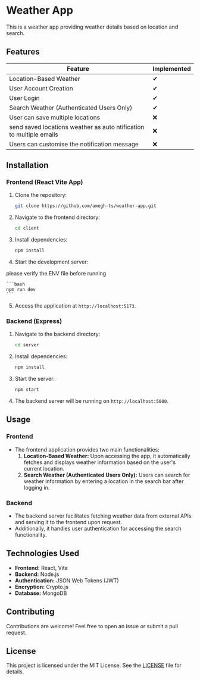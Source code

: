 # Weather App

This is a weather app providing weather details based on location and search.

## Features

| Feature                                  | Implemented |
|------------------------------------------|-------------|
| Location-Based Weather                   |      ✔      |
| User Account Creation                    |      ✔      |
| User Login                      |      ✔      |
| Search Weather (Authenticated Users Only)|      ✔      |
| User can save multiple locations                      |      ❌      |
| send saved locations weather as auto ntification to multiple emails                     |      ❌      |
| Users can customise the notification message                       |      ❌      |





## Installation

### Frontend (React Vite App)

1. Clone the repository:

    ```bash
    git clone https://github.com/amegh-ts/weather-app.git
    ```

2. Navigate to the frontend directory:

    ```bash
    cd client
    ```

3. Install dependencies:

    ```bash
    npm install
    ```

4. Start the development server:

please verify the ENV file before running

    ```bash
    npm run dev
    ```

5. Access the application at `http://localhost:5173`.

### Backend (Express)

1. Navigate to the backend directory:

    ```bash
    cd server
    ```

2. Install dependencies:

    ```bash
    npm install
    ```

3. Start the server:

    ```bash
    npm start
    ```

4. The backend server will be running on `http://localhost:5000`.

## Usage

### Frontend

- The frontend application provides two main functionalities:
  1. **Location-Based Weather:** Upon accessing the app, it automatically fetches and displays weather information based on the user's current location.
  2. **Search Weather (Authenticated Users Only):** Users can search for weather information by entering a location in the search bar after logging in.

### Backend

- The backend server facilitates fetching weather data from external APIs and serving it to the frontend upon request.
- Additionally, it handles user authentication for accessing the search functionality.

## Technologies Used

- **Frontend:** React, Vite
- **Backend:** Node.js
- **Authentication:** JSON Web Tokens (JWT)
- **Encryption:** Crypto.js
- **Database:** MongoDB

## Contributing

Contributions are welcome! Feel free to open an issue or submit a pull request.

## License

This project is licensed under the MIT License. See the [LICENSE](LICENSE) file for details.
